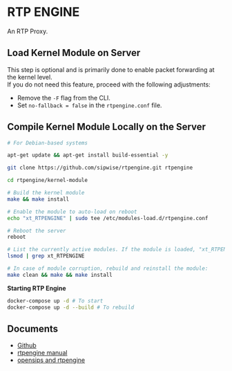 # RTP ENGINE

An RTP Proxy.

## Load Kernel Module on Server

This step is optional and is primarily done to enable packet forwarding at the kernel level.  
If you do not need this feature, proceed with the following adjustments:  

- Remove the `-F` flag from the CLI.
- Set `no-fallback = false` in the `rtpengine.conf` file.

## Compile Kernel Module Locally on the Server  

```bash
# For Debian-based systems

apt-get update && apt-get install build-essential -y 

git clone https://github.com/sipwise/rtpengine.git rtpengine

cd rtpengine/kernel-module 

# Build the kernel module
make && make install 

# Enable the module to auto-load on reboot 
echo "xt_RTPENGINE" | sudo tee /etc/modules-load.d/rtpengine.conf

# Reboot the server
reboot 

# List the currently active modules. If the module is loaded, "xt_RTPENGINE" will appear in the output.
lsmod | grep xt_RTPENGINE

# In case of module corruption, rebuild and reinstall the module:
make clean && make && make install 
```


<b>Starting RTP Engine </b>

```bash 
docker-compose up -d # To start 
docker-compose up -d --build # To rebuild
```

## Documents 

- [Github](https://github.com/sipwise/rtpengine)
- [rtpengine manual](https://rtpengine.readthedocs.io/en/latest/rtpengine.html)
- [opensips and rtpengine](https://opensips.org/docs/modules/3.4.x/rtpengine.html)
